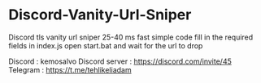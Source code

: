 # Discord-Vanity-Url-Sniper
Discord tls vanity url sniper 25-40 ms fast simple code fill in the required fields in index.js open start.bat and wait for the url to drop

Discord : kemosalvo
Discord server : https://discord.com/invite/45
Telegram : https://t.me/tehlikeliadam
